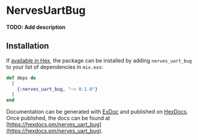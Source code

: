 # NervesUartBug

**TODO: Add description**

## Installation

If [available in Hex](https://hex.pm/docs/publish), the package can be installed
by adding `nerves_uart_bug` to your list of dependencies in `mix.exs`:

```elixir
def deps do
  [
    {:nerves_uart_bug, "~> 0.1.0"}
  ]
end
```

Documentation can be generated with [ExDoc](https://github.com/elixir-lang/ex_doc)
and published on [HexDocs](https://hexdocs.pm). Once published, the docs can
be found at [https://hexdocs.pm/nerves_uart_bug](https://hexdocs.pm/nerves_uart_bug).

